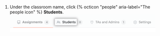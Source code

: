 1. Under the classroom name, click {% octicon "people" aria-label="The people icon" %} **Students**. !["Students" tab for classroom](/assets/images/help/classroom/click-students.png)
